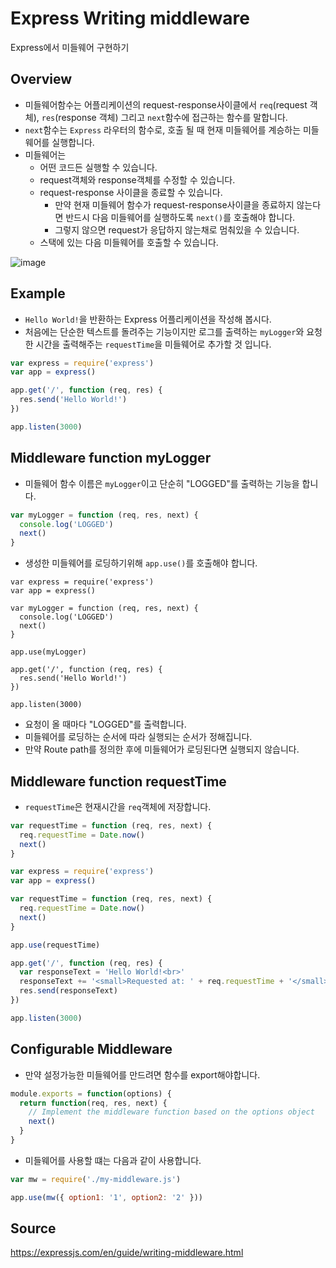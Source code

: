 # Express Writing middleware

Express에서 미들웨어 구현하기

## Overview

* 미들웨어함수는 어플리케이션의 request-response사이클에서 `req`(request 객체), `res`(response 객체) 그리고 `next`함수에 접근하는 함수를 말합니다.
* `next`함수는 `Express` 라우터의 함수로, 호출 될 때 현재 미들웨어를 계승하는 미들웨어를 실행합니다.
* 미들웨어는
  * 어떤 코드든 실행할 수 있습니다.
  * request객체와 response객체를 수정할 수 있습니다.
  * request-response 사이클을 종료할 수 있습니다.
    * 만약 현재 미들웨어 함수가 request-response사이클을 종료하지 않는다면 반드시 다음 미들웨어를 실행하도록 `next()`를 호출해야 합니다.
    * 그렇지 않으면 request가 응답하지 않는채로 멈춰있을 수 있습니다.
  * 스택에 있는 다음 미들웨어를 호출할 수 있습니다.

![image](https://user-images.githubusercontent.com/37322757/47728812-6dd09900-dca2-11e8-9d02-f3752de17933.png)

## Example

* `Hello World!`을 반환하는 Express 어플리케이션을 작성해 봅시다.
* 처음에는 단순한 텍스트를 돌려주는 기능이지만 로그를 출력하는 `myLogger`와 요청한 시간을 출력해주는 `requestTime`을 미들웨어로 추가할 것 입니다.

```javascript
var express = require('express')
var app = express()

app.get('/', function (req, res) {
  res.send('Hello World!')
})

app.listen(3000)
```
   
## Middleware function myLogger

* 미들웨어 함수 이름은 `myLogger`이고 단순히 "LOGGED"를 출력하는 기능을 합니다.

```javascript
var myLogger = function (req, res, next) {
  console.log('LOGGED')
  next()
}
```

* 생성한 미들웨어를 로딩하기위해 `app.use()`를 호출해야 합니다.

```javscript
var express = require('express')
var app = express()

var myLogger = function (req, res, next) {
  console.log('LOGGED')
  next()
}

app.use(myLogger)

app.get('/', function (req, res) {
  res.send('Hello World!')
})

app.listen(3000)
```

* 요청이 올 때마다 "LOGGED"를 출력합니다.
* 미들웨어를 로딩하는 순서에 따라 실행되는 순서가 정해집니다.
* 만약 Route path를 정의한 후에 미들웨어가 로딩된다면 실행되지 않습니다.


## Middleware function requestTime

* `requestTime`은 현재시간을 `req`객체에 저장합니다.

```javascript
var requestTime = function (req, res, next) {
  req.requestTime = Date.now()
  next()
}
```

```javascript
var express = require('express')
var app = express()

var requestTime = function (req, res, next) {
  req.requestTime = Date.now()
  next()
}

app.use(requestTime)

app.get('/', function (req, res) {
  var responseText = 'Hello World!<br>'
  responseText += '<small>Requested at: ' + req.requestTime + '</small>'
  res.send(responseText)
})

app.listen(3000)
```

## Configurable Middleware

* 만약 설정가능한 미들웨어를 만드려면 함수를 export해야합니다.

```javascript
module.exports = function(options) {
  return function(req, res, next) {
    // Implement the middleware function based on the options object
    next()
  }
}
```

* 미들웨어를 사용할 떄는 다음과 같이 사용합니다.

```javascript
var mw = require('./my-middleware.js')

app.use(mw({ option1: '1', option2: '2' }))
```

## Source
https://expressjs.com/en/guide/writing-middleware.html
